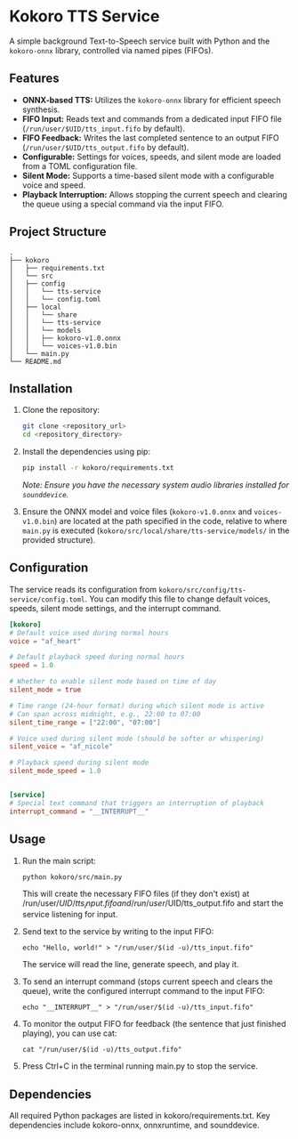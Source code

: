 # Kokoro TTS Service

A simple background Text-to-Speech service built with Python and the `kokoro-onnx` library, controlled via named pipes (FIFOs).

## Features

*   **ONNX-based TTS:** Utilizes the `kokoro-onnx` library for efficient speech synthesis.
*   **FIFO Input:** Reads text and commands from a dedicated input FIFO file (`/run/user/$UID/tts_input.fifo` by default).
*   **FIFO Feedback:** Writes the last completed sentence to an output FIFO (`/run/user/$UID/tts_output.fifo` by default).
*   **Configurable:** Settings for voices, speeds, and silent mode are loaded from a TOML configuration file.
*   **Silent Mode:** Supports a time-based silent mode with a configurable voice and speed.
*   **Playback Interruption:** Allows stopping the current speech and clearing the queue using a special command via the input FIFO.

## Project Structure

```commandline
.
├── kokoro
│   ├── requirements.txt
│   └── src
│   ├── config
│   │   └── tts-service
│   │   └── config.toml
│   ├── local
│   │   └── share
│   │   └── tts-service
│   │   └── models
│   │   ├── kokoro-v1.0.onnx
│   │   └── voices-v1.0.bin
│   └── main.py
└── README.md
```


## Installation

1.  Clone the repository:

    ```bash
    git clone <repository_url>
    cd <repository_directory>
    ```

2.  Install the dependencies using pip:

    ```bash
    pip install -r kokoro/requirements.txt
    ```

    *Note: Ensure you have the necessary system audio libraries installed for `sounddevice`.*

3.  Ensure the ONNX model and voice files (`kokoro-v1.0.onnx` and `voices-v1.0.bin`) are located at the path specified in the code, relative to where `main.py` is executed (`kokoro/src/local/share/tts-service/models/` in the provided structure).

## Configuration

The service reads its configuration from `kokoro/src/config/tts-service/config.toml`. You can modify this file to change default voices, speeds, silent mode settings, and the interrupt command.

```toml
[kokoro]
# Default voice used during normal hours
voice = "af_heart"

# Default playback speed during normal hours
speed = 1.0

# Whether to enable silent mode based on time of day
silent_mode = true

# Time range (24-hour format) during which silent mode is active
# Can span across midnight, e.g., 22:00 to 07:00
silent_time_range = ["22:00", "07:00"]

# Voice used during silent mode (should be softer or whispering)
silent_voice = "af_nicole"

# Playback speed during silent mode
silent_mode_speed = 1.0


[service]
# Special text command that triggers an interruption of playback
interrupt_command = "__INTERRUPT__"
```

## Usage

1. Run the main script:
    ```commandline
    python kokoro/src/main.py
    ```
    This will create the necessary FIFO files (if they don't exist) at /run/user/$UID/tts_input.fifo and /run/user/$UID/tts_output.fifo and start the service listening for input.

2. Send text to the service by writing to the input FIFO:
    ```commandline
   echo "Hello, world!" > "/run/user/$(id -u)/tts_input.fifo"
   ```
   The service will read the line, generate speech, and play it.

3. To send an interrupt command (stops current speech and clears the queue), write the configured interrupt command to the input FIFO:
    ```commandline
   echo "__INTERRUPT__" > "/run/user/$(id -u)/tts_input.fifo"
   ```

4. To monitor the output FIFO for feedback (the sentence that just finished playing), you can use cat:
    ```commandline
   cat "/run/user/$(id -u)/tts_output.fifo"
   ```

5. Press Ctrl+C in the terminal running main.py to stop the service.

## Dependencies

All required Python packages are listed in kokoro/requirements.txt. Key dependencies include kokoro-onnx, onnxruntime, and sounddevice.
